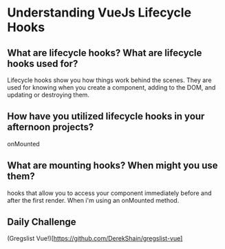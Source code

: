 # Understanding VueJs Lifecycle Hooks

## What are lifecycle hooks? What are lifecycle hooks used for?

Lifecycle hooks show you how things work behind the scenes. They are used for knowing when you create a component, adding to the DOM, and updating or destroying them. 

## How have you utilized lifecycle hooks in your afternoon projects?

onMounted

## What are mounting hooks? When might you use them?

hooks that allow you to access your component immediately before and after the first render.
When i'm using an onMounted method.

## Daily Challenge

(Gregslist Vue!)[https://github.com/DerekShain/gregslist-vue]